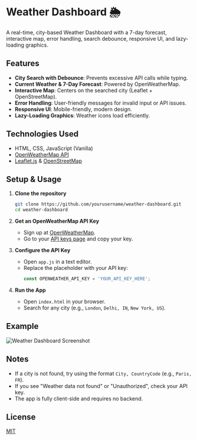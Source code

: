 # Weather Dashboard 🌦️

A real-time, city-based Weather Dashboard with a 7-day forecast, interactive map, error handling, search debounce, responsive UI, and lazy-loading graphics.

## Features
- **City Search with Debounce**: Prevents excessive API calls while typing.
- **Current Weather & 7-Day Forecast**: Powered by OpenWeatherMap.
- **Interactive Map**: Centers on the searched city (Leaflet + OpenStreetMap).
- **Error Handling**: User-friendly messages for invalid input or API issues.
- **Responsive UI**: Mobile-friendly, modern design.
- **Lazy-Loading Graphics**: Weather icons load efficiently.

## Technologies Used
- HTML, CSS, JavaScript (Vanilla)
- [OpenWeatherMap API](https://openweathermap.org/api)
- [Leaflet.js](https://leafletjs.com/) & [OpenStreetMap](https://www.openstreetmap.org/)

## Setup & Usage

1. **Clone the repository**
   ```bash
   git clone https://github.com/yourusername/weather-dashboard.git
   cd weather-dashboard
   ```

2. **Get an OpenWeatherMap API Key**
   - Sign up at [OpenWeatherMap](https://openweathermap.org/api).
   - Go to your [API keys page](https://home.openweathermap.org/api_keys) and copy your key.

3. **Configure the API Key**
   - Open `app.js` in a text editor.
   - Replace the placeholder with your API key:
     ```js
     const OPENWEATHER_API_KEY = 'YOUR_API_KEY_HERE';
     ```

4. **Run the App**
   - Open `index.html` in your browser.
   - Search for any city (e.g., `London`, `Delhi, IN`, `New York, US`).

## Example
![Weather Dashboard Screenshot](assets/screenshot.png)

## Notes
- If a city is not found, try using the format `City, CountryCode` (e.g., `Paris, FR`).
- If you see "Weather data not found" or "Unauthorized", check your API key.
- The app is fully client-side and requires no backend.

## License
[MIT](LICENSE) 